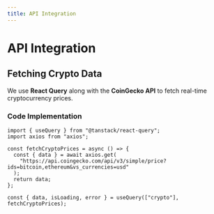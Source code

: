 ```yaml
---
title: API Integration
---
```


# API Integration

## Fetching Crypto Data

We use **React Query** along with the **CoinGecko API** to fetch real-time cryptocurrency prices.

### Code Implementation

```tsx
import { useQuery } from "@tanstack/react-query";
import axios from "axios";

const fetchCryptoPrices = async () => {
  const { data } = await axios.get(
    "https://api.coingecko.com/api/v3/simple/price?ids=bitcoin,ethereum&vs_currencies=usd"
  );
  return data;
};

const { data, isLoading, error } = useQuery(["crypto"], fetchCryptoPrices);
